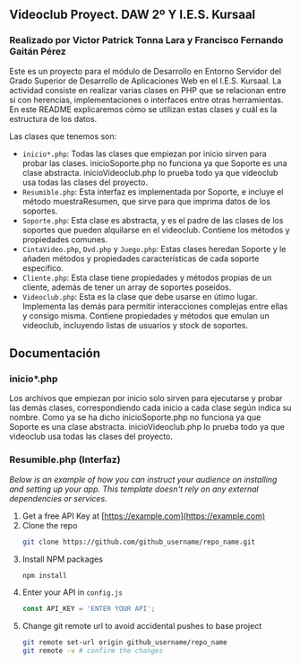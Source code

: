 ## Videoclub Proyect. DAW 2º Y I.E.S. Kursaal
### Realizado por Victor Patrick Tonna Lara y Francisco Fernando Gaitán Pérez

Este es un proyecto para el módulo de Desarrollo en Entorno Servidor del Grado Superior de Desarrollo de Aplicaciones Web en el I.E.S. Kursaal.
La actividad consiste en realizar varias clases en PHP que se relacionan entre si con herencias, implementaciones o interfaces entre otras herramientas.
En este README explicaremos cómo se utilizan estas clases y cuál es la estructura de los datos.

Las clases que tenemos son:
* `inicio*.php`: Todas las clases que empiezan por inicio sirven para probar las clases. inicioSoporte.php no funciona ya que Soporte es una clase abstracta. inicioVideoclub.php lo prueba todo ya que videoclub usa todas las clases del proyecto.
* `Resumible.php`: Esta interfaz es implementada por Soporte, e incluye el método muestraResumen, que sirve para que imprima datos de los soportes.
* `Soporte.php`: Esta clase es abstracta, y es el padre de las clases de los soportes que pueden alquilarse en el videoclub. Contiene los métodos y propiedades comunes.
* `CintaVideo.php`, `Dvd.php` y `Juego.php`: Estas clases heredan Soporte y le añaden métodos y propiedades características de cada soporte específico.
* `Cliente.php`: Esta clase tiene propiedades y métodos propias de un cliente, además de tener un array de soportes poseídos.
* `Videoclub.php`: Esta es la clase que debe usarse en útimo lugar. Implementa las demás para permitir interacciones complejas entre ellas y consigo misma. Contiene propiedades y métodos que emulan un videoclub, incluyendo listas de usuarios y stock de soportes.

## Documentación

### inicio*.php

Los archivos que empiezan por inicio solo sirven para ejecutarse y probar las demás clases, correspondiendo cada inicio a cada clase según indica su nombre. Como ya se ha dicho inicioSoporte.php no funciona ya que Soporte es una clase abstracta. inicioVideoclub.php lo prueba todo ya que videoclub usa todas las clases del proyecto.

### Resumible.php (Interfaz)

_Below is an example of how you can instruct your audience on installing and setting up your app. This template doesn't rely on any external dependencies or services._

1. Get a free API Key at [https://example.com](https://example.com)
2. Clone the repo
   ```sh
   git clone https://github.com/github_username/repo_name.git
   ```
3. Install NPM packages
   ```sh
   npm install
   ```
4. Enter your API in `config.js`
   ```js
   const API_KEY = 'ENTER YOUR API';
   ```
5. Change git remote url to avoid accidental pushes to base project
   ```sh
   git remote set-url origin github_username/repo_name
   git remote -v # confirm the changes
   ```

